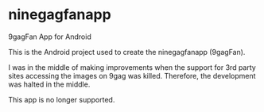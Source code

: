 ninegagfanapp
=============

9gagFan App for Android

This is the Android project used to create the ninegagfanapp (9gagFan).

I was in the middle of making improvements when the support for 3rd party sites accessing the images on 9gag was killed. Therefore, the development was halted in the middle.

This app is no longer supported.
